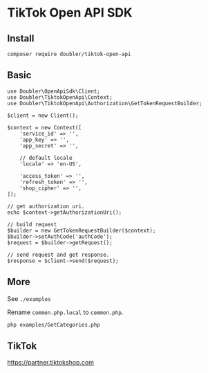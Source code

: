 # TikTok Open API SDK

## Install

```
composer require doubler/tiktok-open-api
```

## Basic
```
use Doubler\OpenApiSdk\Client;
use Doubler\TiktokOpenApi\Context;
use Doubler\TiktokOpenApi\Authorization\GetTokenRequestBuilder;

$client = new Client();

$context = new Context([
    'service_id' => '',
    'app_key' => '',
    'app_secret' => '',
    
    // default locale
    'locale' => 'en-US',

    'access_token' => '',
    'refresh_token' => '',
    'shop_cipher' => '',
]);

// get authorization uri.
echo $context->getAuthorizationUri();

// build request
$builder = new GetTokenRequestBuilder($context);
$builder->setAuthCode('authCode');
$request = $builder->getRequest();

// send request and get response.
$response = $client->send($request);
```

## More

See `./examples`

Rename `common.php.local` to `common.php`.

```
php examples/GetCategories.php
```

## TikTok

https://partner.tiktokshop.com